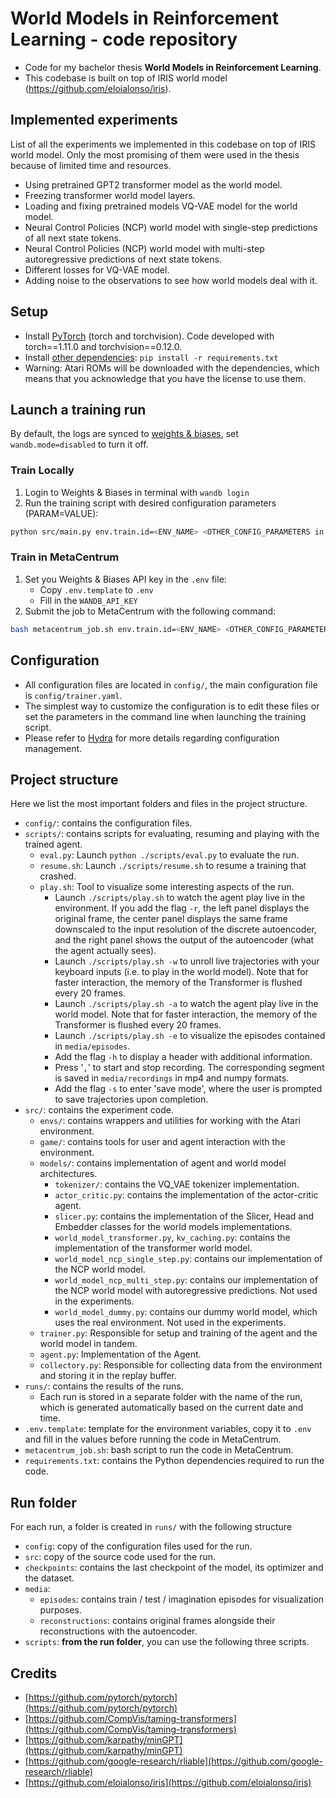 # World Models in Reinforcement Learning - code repository

- Code for my bachelor thesis **World Models in Reinforcement Learning**.
- This codebase is built on top of IRIS world model (https://github.com/eloialonso/iris).

## Implemented experiments

List of all the experiments we implemented in this codebase on top of IRIS world model.
Only the most promising of them were used in the thesis because of limited time and resources.

- Using pretrained GPT2 transformer model as the world model.
- Freezing transformer world model layers.
- Loading and fixing pretrained models VQ-VAE model for the world model.
- Neural Control Policies (NCP) world model with single-step predictions of all next state tokens.
- Neural Control Policies (NCP) world model with multi-step autoregressive predictions of next state tokens.
- Different losses for VQ-VAE model.
- Adding noise to the observations to see how world models deal with it.

## Setup

- Install [PyTorch](https://pytorch.org/get-started/locally/) (torch and torchvision). Code developed with torch==1.11.0 and torchvision==0.12.0.
- Install [other dependencies](requirements.txt): `pip install -r requirements.txt`
- Warning: Atari ROMs will be downloaded with the dependencies, which means that you acknowledge that you have the license to use them.

## Launch a training run

By default, the logs are synced to [weights & biases](https://wandb.ai), set `wandb.mode=disabled` to turn it off.

### Train Locally

1. Login to Weights & Biases in terminal with `wandb login`
2. Run the training script with desired configuration parameters (PARAM=VALUE):
```bash
python src/main.py env.train.id=<ENV_NAME> <OTHER_CONFIG_PARAMETERS in format PARAM=VALUE>
```

### Train in MetaCentrum

1. Set you Weights & Biases API key in the `.env` file:
   - Copy `.env.template` to `.env`
   - Fill in the `WANDB_API_KEY`
2. Submit the job to MetaCentrum with the following command:
```bash
bash metacentrum_job.sh env.train.id=<ENV_NAME> <OTHER_CONFIG_PARAMETERS in format PARAM=VALUE>
```

## Configuration

- All configuration files are located in `config/`, the main configuration file is `config/trainer.yaml`.
- The simplest way to customize the configuration is to edit these files or set the parameters in the command line when launching the training script.
- Please refer to [Hydra](https://github.com/facebookresearch/hydra) for more details regarding configuration management.

## Project structure

Here we list the most important folders and files in the project structure.

- `config/`: contains the configuration files.
- `scripts/`: contains scripts for evaluating, resuming and playing with the trained agent.
  - `eval.py`: Launch `python ./scripts/eval.py` to evaluate the run.
  - `resume.sh`: Launch `./scripts/resume.sh` to resume a training that crashed.
  - `play.sh`: Tool to visualize some interesting aspects of the run.
    - Launch `./scripts/play.sh` to watch the agent play live in the environment. If you add the flag `-r`, the left panel displays the original frame, the center panel displays the same frame downscaled to the input resolution of the discrete autoencoder, and the right panel shows the output of the autoencoder (what the agent actually sees).
    - Launch `./scripts/play.sh -w` to unroll live trajectories with your keyboard inputs (i.e. to play in the world model). Note that for faster interaction, the memory of the Transformer is flushed every 20 frames.
    - Launch `./scripts/play.sh -a` to watch the agent play live in the world model. Note that for faster interaction, the memory of the Transformer is flushed every 20 frames.
    - Launch `./scripts/play.sh -e` to visualize the episodes contained in `media/episodes`.
    - Add the flag `-h` to display a header with additional information.
    - Press '`,`' to start and stop recording. The corresponding segment is saved in `media/recordings` in mp4 and numpy formats.
    - Add the flag `-s` to enter 'save mode', where the user is prompted to save trajectories upon completion.
- `src/`: contains the experiment code.
  - `envs/`: contains wrappers and utilities for working with the Atari environment.
  - `game/`: contains tools for user and agent interaction with the environment.
  - `models/`: contains implementation of agent and world model architectures.
    - `tokenizer/`: contains the VQ_VAE tokenizer implementation.
    - `actor_critic.py`: contains the implementation of the actor-critic agent.
    - `slicer.py`: contains the implementation of the Slicer, Head and Embedder classes for the world models implementations.
    - `world_model_transformer.py`, `kv_caching.py`: contains the implementation of the transformer world model.
    - `world_model_ncp_single_step.py`: contains our implementation of the NCP world model.
    - `world_model_ncp_multi_step.py`: contains our implementation of the NCP world model with autoregressive predictions. Not used in the experiments.
    - `world_model_dummy.py`: contains our dummy world model, which uses the real environment. Not used in the experiments.
  - `trainer.py`: Responsible for setup and training of the agent and the world model in tandem.
  - `agent.py`: Implementation of the Agent.
  - `collectory.py`: Responsible for collecting data from the environment and storing it in the replay buffer.
- `runs/`: contains the results of the runs.
  - Each run is stored in a separate folder with the name of the run, which is generated automatically based on the current date and time.
- `.env.template`: template for the environment variables, copy it to `.env` and fill in the values before running the code in MetaCentrum.
- `metacentrum_job.sh`: bash script to run the code in MetaCentrum.
- `requirements.txt`: contains the Python dependencies required to run the code.

## Run folder

For each run, a folder is created in `runs/` with the following structure

- `config`: copy of the configuration files used for the run.
- `src`: copy of the source code used for the run.
- `checkpoints`: contains the last checkpoint of the model, its optimizer and the dataset.
- `media`:
  - `episodes`: contains train / test / imagination episodes for visualization purposes.
  - `reconstructions`: contains original frames alongside their reconstructions with the autoencoder.
- `scripts`: **from the run folder**, you can use the following three scripts.

## Credits

- [https://github.com/pytorch/pytorch](https://github.com/pytorch/pytorch)
- [https://github.com/CompVis/taming-transformers](https://github.com/CompVis/taming-transformers)
- [https://github.com/karpathy/minGPT](https://github.com/karpathy/minGPT)
- [https://github.com/google-research/rliable](https://github.com/google-research/rliable)
- [https://github.com/eloialonso/iris](https://github.com/eloialonso/iris)
